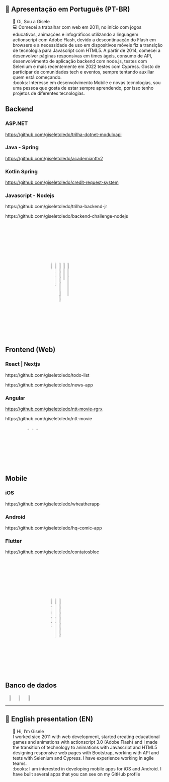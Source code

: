## :memo: Apresentação em Português (PT-BR)
<ul style="list-style-type:none">
  <li>👋 Oi, Sou a Gisele</li>
  <li> 💻 Comecei a trabalhar com web em 2011, no início com jogos educativos, animações e infográficos utilizando a linguagem actionscript com Adobe Flash, devido a descontinuação do Flash em browsers e a necessidade de uso em dispositivos móveis fiz a transição de tecnologia para Javascript com HTML5. 
    A partir de 2014, comecei a desenvolver páginas responsivas em times ágeis, consumo de API, desenvolvimento de aplicação backend com node.js, testes com Selenium e mais recentemente em 2022 testes com Cypress.
    Gosto de participar de comunidades tech e eventos, sempre tentando auxiliar quem está começando.
  </li>
  <li>:books: Interesse em desenvolvimento Mobile e novas tecnologias, sou uma pessoa que gosta de estar sempre aprendendo, por isso tenho projetos de diferentes tecnologias.</li>
</ul>

## Backend

### ASP.NET
https://github.com/giseletoledo/trilha-dotnet-moduloapi

### Java - Spring 
https://github.com/giseletoledo/academianttv2

### Kotlin Spring
https://github.com/giseletoledo/credit-request-system

### Javascript - Nodejs
<p>https://github.com/giseletoledo/trilha-backend-jr</p>
<p>https://github.com/giseletoledo/backend-challenge-nodejs</p>

<div style="display: flex; margin:140px" align="center">
  
  <img loading="lazy" src="https://cdn.jsdelivr.net/gh/devicons/devicon@latest/icons/dotnetcore/dotnetcore-original.svg" width="6%" />
  <img loading="lazy" src="https://cdn.jsdelivr.net/gh/devicons/devicon@latest/icons/java/java-original-wordmark.svg" alt="Java" width="6%" />
  <img loading="lazy" src="https://cdn.jsdelivr.net/gh/devicons/devicon@latest/icons/nodejs/nodejs-original.svg" alt="Node.js" width="6%" />        
  <img loading="lazy" src="https://cdn.jsdelivr.net/gh/devicons/devicon@latest/icons/npm/npm-original-wordmark.svg" alt="NPM" width="6%" />
  <img loading="lazy" src="https://cdn.jsdelivr.net/gh/devicons/devicon@latest/icons/kotlin/kotlin-original.svg" alt="Kotlin" width="6%" />       
</div>

## Frontend (Web)

### React | Nextjs

<p>https://github.com/giseletoledo/todo-list</p>
<p>https://github.com/giseletoledo/news-app</p>

### Angular 
https://github.com/giseletoledo/ntt-movie-rgrx
<p>https://github.com/giseletoledo/ntt-movie</p>

<div style="display: flex; row-gap: 100px;">
  <div align="center">
  <img loading="lazy" src="https://cdn.jsdelivr.net/gh/devicons/devicon@latest/icons/javascript/javascript-original.svg" alt="JS" width="6%" />
  <img loading="lazy" src="https://cdn.jsdelivr.net/gh/devicons/devicon@latest/icons/react/react-original.svg" alt="React" width="6%" />
  <img loading="lazy" src="https://cdn.jsdelivr.net/gh/devicons/devicon@latest/icons/angular/angular-original.svg" alt="Angular" width="6%" />
  </div>
</div>

## Mobile
### iOS
<p>https://github.com/giseletoledo/wheatherapp</p>  

### Android
<p>https://github.com/giseletoledo/hq-comic-app</p>

### Flutter
<p>https://github.com/giseletoledo/contatosbloc</p>
  

<div style="display: flex;margin:140px" align="center">
  <img src="https://cdn.jsdelivr.net/gh/devicons/devicon@latest/icons/swift/swift-original.svg"  alt="Swift" width="6%" />
  <img src="https://cdn.jsdelivr.net/gh/devicons/devicon@latest/icons/flutter/flutter-original.svg"  alt="Flutter" width="6%"/>
  <img src="https://cdn.jsdelivr.net/gh/devicons/devicon@latest/icons/android/android-original.svg"  alt="Android" width="6%"/>  
</div> 

## Banco de dados
<div style="display: flex;" align="center">
<img src="https://cdn.jsdelivr.net/gh/devicons/devicon@latest/icons/mysql/mysql-original-wordmark.svg" width="6%" />
<img src="https://cdn.jsdelivr.net/gh/devicons/devicon@latest/icons/mongodb/mongodb-original.svg" width="6%" />
<img src="https://cdn.jsdelivr.net/gh/devicons/devicon@latest/icons/firebase/firebase-original.svg" width="6%" />       
</div>

-----------------------------------------------------------------------
## :memo: English presentation (EN)
<ul style="list-style-type:none">
  <li>👋 Hi, I’m Gisele</li>
  <li> I worked sice 2011 with web development, started creating educational games and animations with actionscript 3.0 (Adobe Flash) and I made the transition of technology to animations with Javascript and HTML5 designing responsive web pages with Bootstrap, working with API and tests with Selenium and Cypress. I have experience working in agile teams.
  <li>:books: I am interested in developing mobile apps for iOS and Android. I have built several apps that you can see on my GitHub profile</li>
</ul>

<!---
giseletoledo/giseletoledo is a ✨ special ✨ repository because its `README.md` (this file) appears on your GitHub profile.
You can click the Preview link to take a look at your changes.
--->
